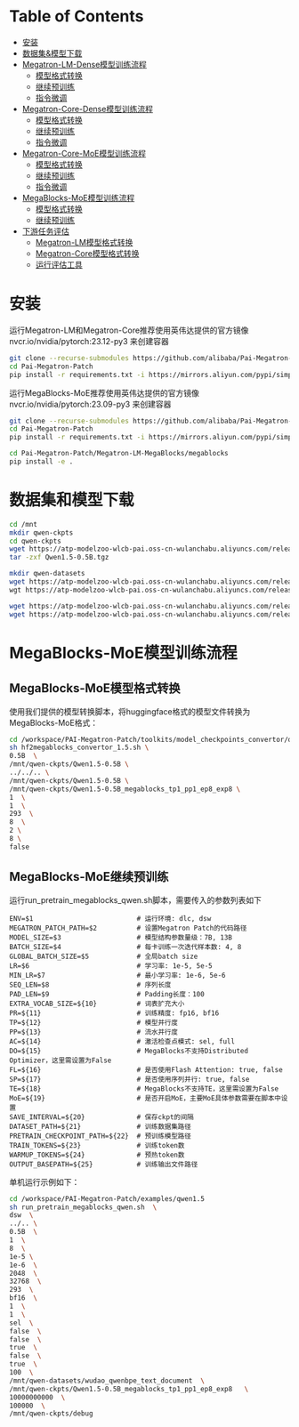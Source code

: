 # Table of Contents
   * [安装](#安装)
   * [数据集&模型下载](#数据集和模型下载)
   * [Megatron-LM-Dense模型训练流程](#Megatron-LM-Dense模型训练流程)
      * [模型格式转换](#Megatron-LM-Dense模型格式转换)
      * [继续预训练](#Megatron-LM-Dense继续预训练)
      * [指令微调](#Megatron-LM-Dense指令微调)
   * [Megatron-Core-Dense模型训练流程](#Megatron-Core-Dense模型训练流程)
      * [模型格式转换](#Megatron-Core-Dense模型格式转换)
      * [继续预训练](#Megatron-Core-Dense继续预训练)
      * [指令微调](#Megatron-Core-Dense指令微调)
   * [Megatron-Core-MoE模型训练流程](#Megatron-Core-MoE模型训练流程)
      * [模型格式转换](#Megatron-Core-MoE模型格式转换)
      * [继续预训练](#Megatron-Core-MoE继续预训练)
      * [指令微调](#Megatron-Core-MoE指令微调)
   * [MegaBlocks-MoE模型训练流程](#MegaBlocks-MoE模型训练流程)
      * [模型格式转换](#MegaBlocks-MoE模型格式转换)
      * [继续预训练](#MegaBlocks-MoE继续预训练)
   * [下游任务评估](#下游任务评估)
      * [Megatron-LM模型格式转换](#Megatron-LM-Dense模型转成Huggingface格式)
      * [Megatron-Core模型格式转换](#Megatron-Core-Dense模型转成Huggingface格式)
      * [运行评估工具](#运行评估工具)

# 安装
运行Megatron-LM和Megatron-Core推荐使用英伟达提供的官方镜像 nvcr.io/nvidia/pytorch:23.12-py3 来创建容器

```bash
git clone --recurse-submodules https://github.com/alibaba/Pai-Megatron-Patch.git
cd Pai-Megatron-Patch
pip install -r requirements.txt -i https://mirrors.aliyun.com/pypi/simple/
```

运行MegaBlocks-MoE推荐使用英伟达提供的官方镜像 nvcr.io/nvidia/pytorch:23.09-py3 来创建容器
```bash
git clone --recurse-submodules https://github.com/alibaba/Pai-Megatron-Patch.git
cd Pai-Megatron-Patch
pip install -r requirements.txt -i https://mirrors.aliyun.com/pypi/simple/

cd Pai-Megatron-Patch/Megatron-LM-MegaBlocks/megablocks
pip install -e .
```

# 数据集和模型下载
```bash
cd /mnt
mkdir qwen-ckpts
cd qwen-ckpts
wget https://atp-modelzoo-wlcb-pai.oss-cn-wulanchabu.aliyuncs.com/release/models/pai-megatron-patch/qwen-ckpts/Qwen1.5-0.5B.tgz
tar -zxf Qwen1.5-0.5B.tgz

mkdir qwen-datasets
wget https://atp-modelzoo-wlcb-pai.oss-cn-wulanchabu.aliyuncs.com/release/models/pai-megatron-patch/qwen-datasets/wudao_qwenbpe_text_document.bin
wgt https://atp-modelzoo-wlcb-pai.oss-cn-wulanchabu.aliyuncs.com/release/models/pai-megatron-patch/qwen-datasets/wudao_qwenbpe_text_document.idx

wget https://atp-modelzoo-wlcb-pai.oss-cn-wulanchabu.aliyuncs.com/release/models/pai-megatron-patch/qwen-datasets/alpaca_zh-qwen-train.json
wget https://atp-modelzoo-wlcb-pai.oss-cn-wulanchabu.aliyuncs.com/release/models/pai-megatron-patch/qwen-datasets/alpaca_zh-qwen-valid.json


```

# MegaBlocks-MoE模型训练流程

## MegaBlocks-MoE模型格式转换
使用我们提供的模型转换脚本，将huggingface格式的模型文件转换为MegaBlocks-MoE格式：
```bash
cd /workspace/PAI-Megatron-Patch/toolkits/model_checkpoints_convertor/qwen
sh hf2megablocks_convertor_1.5.sh \
0.5B  \
/mnt/qwen-ckpts/Qwen1.5-0.5B \
../../.. \
/mnt/qwen-ckpts/Qwen1.5-0.5B \
/mnt/qwen-ckpts/Qwen1.5-0.5B_megablocks_tp1_pp1_ep8_exp8 \
1  \
1  \
293  \
8  \
2 \
8 \
false
```

## MegaBlocks-MoE继续预训练
运行run_pretrain_megablocks_qwen.sh脚本，需要传入的参数列表如下
```
ENV=$1                          # 运行环境: dlc, dsw
MEGATRON_PATCH_PATH=$2          # 设置Megatron Patch的代码路径
MODEL_SIZE=$3                   # 模型结构参数量级：7B, 13B
BATCH_SIZE=$4                   # 每卡训练一次迭代样本数: 4, 8
GLOBAL_BATCH_SIZE=$5            # 全局batch size
LR=$6                           # 学习率: 1e-5, 5e-5
MIN_LR=$7                       # 最小学习率: 1e-6, 5e-6
SEQ_LEN=$8                      # 序列长度
PAD_LEN=$9                      # Padding长度：100
EXTRA_VOCAB_SIZE=${10}          # 词表扩充大小
PR=${11}                        # 训练精度: fp16, bf16
TP=${12}                        # 模型并行度
PP=${13}                        # 流水并行度
AC=${14}                        # 激活检查点模式: sel, full
DO=${15}                        # MegaBlocks不支持Distributed Optimizer，这里需设置为False
FL=${16}                        # 是否使用Flash Attention: true, false
SP=${17}                        # 是否使用序列并行: true, false
TE=${18}                        # MegaBlocks不支持TE，这里需设置为False
MoE=${19}                       # 是否开启MoE，主要MoE具体参数需要在脚本中设置
SAVE_INTERVAL=${20}             # 保存ckpt的间隔
DATASET_PATH=${21}              # 训练数据集路径
PRETRAIN_CHECKPOINT_PATH=${22}  # 预训练模型路径
TRAIN_TOKENS=${23}              # 训练token数
WARMUP_TOKENS=${24}             # 预热token数
OUTPUT_BASEPATH=${25}           # 训练输出文件路径
```
单机运行示例如下：
```bash
cd /workspace/PAI-Megatron-Patch/examples/qwen1.5
sh run_pretrain_megablocks_qwen.sh  \
dsw  \
../.. \
0.5B  \
1  \
8  \
1e-5 \
1e-6  \
2048  \
32768  \
293  \
bf16  \
1  \
1  \
sel  \
false  \
false  \
true  \
false  \
true  \
100  \
/mnt/qwen-datasets/wudao_qwenbpe_text_document  \
/mnt/qwen-ckpts/Qwen1.5-0.5B_megablocks_tp1_pp1_ep8_exp8   \
10000000000  \
100000  \
/mnt/qwen-ckpts/debug
```